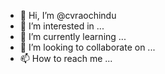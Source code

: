 - 👋 Hi, I’m @cvraochindu
- 👀 I’m interested in ...
- 🌱 I’m currently learning ...
- 💞️ I’m looking to collaborate on ...
- 📫 How to reach me ...

<!---
cvraochindu/cvraochindu is a ✨ special ✨ repository because its `README.md` (this file) appears on your GitHub profile.
You can click the Preview link to take a look at your changes.
--->
